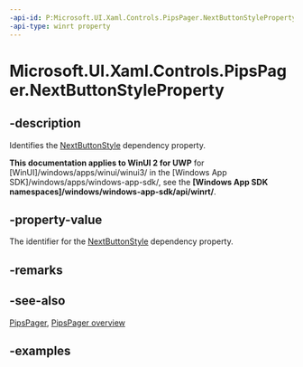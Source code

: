 ```yaml
---
-api-id: P:Microsoft.UI.Xaml.Controls.PipsPager.NextButtonStyleProperty
-api-type: winrt property
---
```


# Microsoft.UI.Xaml.Controls.PipsPager.NextButtonStyleProperty

<!--
public static Windows.UI.Xaml.DependencyProperty NextButtonStyleProperty { get; }
-->

## -description

Identifies the [NextButtonStyle](pipspager_nextbuttonstyle.md) dependency property.

**This documentation applies to WinUI 2 for UWP** for [WinUI]/windows/apps/winui/winui3/ in the [Windows App SDK]/windows/apps/windows-app-sdk/, see the **[Windows App SDK namespaces]/windows/windows-app-sdk/api/winrt/**.

## -property-value

The identifier for the [NextButtonStyle](pipspager_nextbuttonstyle.md) dependency property.

## -remarks

## -see-also

[PipsPager](pipspager.md), [PipsPager overview](/windows/apps/design/controls/pipspager)

## -examples
